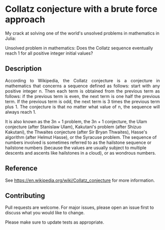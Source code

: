 # Collatz conjecture with a brute force approach

My crack at solving one of the world's unsolved problems in mathematics in Julia:

Unsolved problem in mathematics: Does the Collatz sequence eventually reach 1 for all positive integer initial values?

## Description

<p style='text-align: justify;'>
According to Wikipedia, the Collatz conjecture is a conjecture in mathematics that concerns a sequence defined as follows: start with any positive integer n. Then each term is obtained from the previous term as follows: if the previous term is even, the next term is one half the previous term. If the previous term is odd, the next term is 3 times the previous term plus 1. The conjecture is that no matter what value of n, the sequence will always reach 1.

It is also known as the 3n + 1 problem, the 3n + 1 conjecture, the Ulam conjecture (after Stanislaw Ulam), Kakutani's problem (after Shizuo Kakutani), the Thwaites conjecture (after Sir Bryan Thwaites), Hasse's algorithm (after Helmut Hasse), or the Syracuse problem. The sequence of numbers involved is sometimes referred to as the hailstone sequence or hailstone numbers (because the values are usually subject to multiple descents and ascents like hailstones in a cloud), or as wondrous numbers.
</p>

## Reference

See https://en.wikipedia.org/wiki/Collatz_conjecture for more information.

## Contributing

Pull requests are welcome. For major issues, please open an issue first to discuss what you would like to change.

Please make sure to update tests as appropriate.
